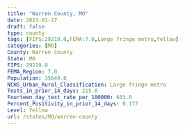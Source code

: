 ```yaml
---
title: "Warren County, MO"
date: 2021-01-27
draft: false
type: county
tags: [FIPS:29219.0,FEMA:7.0,Large fringe metro,Yellow]
categories: [MO]
County: Warren County
State: MO
FIPS: 29219.0
FEMA_Region: 7.0
Population: 35649.0
NCHS_Urban_Rural_Classification: Large fringe metro
Tests_in_prior_14_days: 215.0
Fourteen_day_test_rate_per_100000: 603.0
Percent_Positivity_in_prior_14_days: 0.177
Level: Yellow
url: /states/MO/warren-county
---
```



